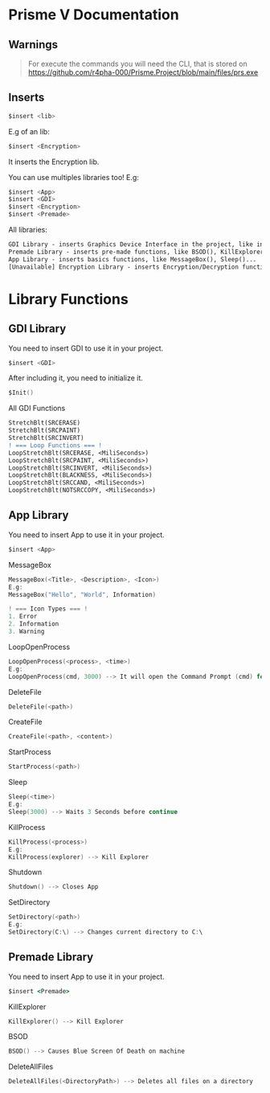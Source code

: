 # Prisme V Documentation

## Warnings
> For execute the commands you will need the CLI, that is stored on https://github.com/r4pha-000/Prisme.Project/blob/main/files/prs.exe

## Inserts

```asm
$insert <lib>
```
E.g of an lib:
```asm
$insert <Encryption>
```
It inserts the Encryption lib.

You can use multiples libraries too!
E.g:
```asm
$insert <App>
$insert <GDI>
$insert <Encryption>
$insert <Premade>
```

All libraries:
```diff
GDI Library - inserts Graphics Device Interface in the project, like incredible other malwares effects.
Premade Library - inserts pre-made functions, like BSOD(), KillExplorer()...
App Library - inserts basics functions, like MessageBox(), Sleep()...
[Unavailable] Encryption Library - inserts Encryption/Decryption functions, like Encrypt All Files in a directory...
```

# Library Functions
## GDI Library

You need to insert GDI to use it in your project.
```asm
$insert <GDI>
```

After including it, you need to initialize it.
```asm
$Init()
```

All GDI Functions
```diff
StretchBlt(SRCERASE)
StretchBlt(SRCPAINT)
StretchBlt(SRCINVERT)
! === Loop Functions === !
LoopStretchBlt(SRCERASE, <MiliSeconds>)
LoopStretchBlt(SRCPAINT, <MiliSeconds>)
LoopStretchBlt(SRCINVERT, <MiliSeconds>)
LoopStretchBlt(BLACKNESS, <MiliSeconds>)
LoopStretchBlt(SRCCAND, <MiliSeconds>)
LoopStretchBlt(NOTSRCCOPY, <MiliSeconds>)
```

## App Library
You need to insert App to use it in your project.
```asm
$insert <App>
```

MessageBox
```C++
MessageBox(<Title>, <Description>, <Icon>)
E.g:
MessageBox("Hello", "World", Information)

! === Icon Types === !
1. Error
2. Information
3. Warning
```
LoopOpenProcess
```C++
LoopOpenProcess(<process>, <time>)
E.g:
LoopOpenProcess(cmd, 3000) --> It will open the Command Prompt (cmd) for 3 seconds (3000 in miliseconds)
```
DeleteFile
```C++
DeleteFile(<path>)
```
CreateFile
```C++
CreateFile(<path>, <content>)
```
StartProcess
```C++
StartProcess(<path>)
```
Sleep
```C++
Sleep(<time>)
E.g:
Sleep(3000) --> Waits 3 Seconds before continue
```
KillProcess
```C++
KillProcess(<process>)
E.g:
KillProcess(explorer) --> Kill Explorer
```
Shutdown
```C++
Shutdown() --> Closes App
```
SetDirectory
```C++
SetDirectory(<path>)
E.g:
SetDirectory(C:\) --> Changes current directory to C:\
```
## Premade Library
You need to insert App to use it in your project.
```bat
$insert <Premade>
```
KillExplorer
```C++
KillExplorer() --> Kill Explorer
```
BSOD
```C++
BSOD() --> Causes Blue Screen Of Death on machine
```
DeleteAllFiles
```C++
DeleteAllFiles(<DirectoryPath>) --> Deletes all files on a directory
```
